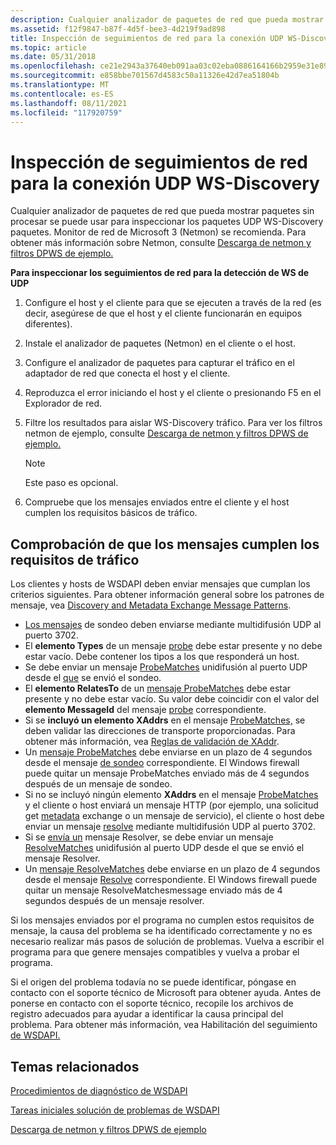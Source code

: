 ```yaml
---
description: Cualquier analizador de paquetes de red que pueda mostrar paquetes sin procesar se puede usar para inspeccionar los paquetes UDP WS-Discovery paquetes. Monitor de red de Microsoft 3 (Netmon) se recomienda. Para obtener más información sobre Netmon, consulte Descarga de netmon y filtros DPWS de ejemplo.
ms.assetid: f12f9847-b87f-4d5f-bee3-4d219f9ad898
title: Inspección de seguimientos de red para la conexión UDP WS-Discovery
ms.topic: article
ms.date: 05/31/2018
ms.openlocfilehash: ce21e2943a37640eb091aa03c02eba0886164166b2959e31e897ee788424cd41
ms.sourcegitcommit: e858bbe701567d4583c50a11326e42d7ea51804b
ms.translationtype: MT
ms.contentlocale: es-ES
ms.lasthandoff: 08/11/2021
ms.locfileid: "117920759"
---
```

# <a name="inspecting-network-traces-for-udp-ws-discovery"></a>Inspección de seguimientos de red para la conexión UDP WS-Discovery

Cualquier analizador de paquetes de red que pueda mostrar paquetes sin procesar se puede usar para inspeccionar los paquetes UDP WS-Discovery paquetes. Monitor de red de Microsoft 3 (Netmon) se recomienda. Para obtener más información sobre Netmon, consulte [Descarga de netmon y filtros DPWS de ejemplo.](downloading-netmon-and-sample-dpws-filters.md)

**Para inspeccionar los seguimientos de red para la detección de WS de UDP**

1.  Configure el host y el cliente para que se ejecuten a través de la red (es decir, asegúrese de que el host y el cliente funcionarán en equipos diferentes).
2.  Instale el analizador de paquetes (Netmon) en el cliente o el host.
3.  Configure el analizador de paquetes para capturar el tráfico en el adaptador de red que conecta el host y el cliente.
4.  Reproduzca el error iniciando el host y el cliente o presionando F5 en el Explorador de red.
5.  Filtre los resultados para aislar WS-Discovery tráfico. Para ver los filtros netmon de ejemplo, consulte [Descarga de netmon y filtros DPWS de ejemplo.](downloading-netmon-and-sample-dpws-filters.md)
    > [!Note]  
    > Este paso es opcional.

     

6.  Compruebe que los mensajes enviados entre el cliente y el host cumplen los requisitos básicos de tráfico.

## <a name="verifying-that-messages-meet-traffic-requirements"></a>Comprobación de que los mensajes cumplen los requisitos de tráfico

Los clientes y hosts de WSDAPI deben enviar mensajes que cumplan los criterios siguientes. Para obtener información general sobre los patrones de mensaje, vea [Discovery and Metadata Exchange Message Patterns](discovery-and-metadata-exchange-message-patterns.md).

-   [Los mensajes](probe-message.md) de sondeo deben enviarse mediante multidifusión UDP al puerto 3702.
-   El **elemento Types** de un mensaje [probe](probe-message.md) debe estar presente y no debe estar vacío. Debe contener los tipos a los que responderá un host.
-   Se debe enviar un mensaje [ProbeMatches](probematches-message.md) unidifusión al puerto UDP desde el [que](probe-message.md) se envió el sondeo.
-   El **elemento RelatesTo** de un [mensaje ProbeMatches](probematches-message.md) debe estar presente y no debe estar vacío. Su valor debe coincidir con el valor del **elemento MessageId** del mensaje [probe](probe-message.md) correspondiente.
-   Si se **incluyó un elemento XAddrs** en el mensaje [ProbeMatches,](probematches-message.md) se deben validar las direcciones de transporte proporcionadas. Para obtener más información, vea [Reglas de validación de XAddr](xaddr-validation-rules.md).
-   Un [mensaje ProbeMatches](probematches-message.md) debe enviarse en un plazo de 4 segundos desde el mensaje [de sondeo](probe-message.md) correspondiente. El Windows firewall puede quitar un mensaje ProbeMatches enviado más de 4 segundos después de un mensaje de sondeo.
-   Si no se incluyó ningún elemento **XAddrs** en el mensaje [ProbeMatches](probematches-message.md) y el cliente o host enviará un mensaje HTTP (por ejemplo, una solicitud get [metadata](get--metadata-exchange--http-request-and-message.md) exchange o un mensaje de servicio), el cliente o host debe enviar un mensaje [resolve](resolve-message.md) mediante multidifusión UDP al puerto 3702.
-   Si se [envía un](resolve-message.md) mensaje Resolver, se debe enviar un mensaje [ResolveMatches](resolvematches-message.md) unidifusión al puerto UDP desde el que se envió el mensaje Resolver.
-   Un [mensaje ResolveMatches](resolvematches-message.md) debe enviarse en un plazo de 4 segundos desde el mensaje [Resolve](resolve-message.md) correspondiente. El Windows firewall puede quitar un mensaje ResolveMatchesmessage enviado más de 4 segundos después de un mensaje resolver.

Si los mensajes enviados por el programa no cumplen estos requisitos de mensaje, la causa del problema se ha identificado correctamente y no es necesario realizar más pasos de solución de problemas. Vuelva a escribir el programa para que genere mensajes compatibles y vuelva a probar el programa.

Si el origen del problema todavía no se puede identificar, póngase en contacto con el soporte técnico de Microsoft para obtener ayuda. Antes de ponerse en contacto con el soporte técnico, recopile los archivos de registro adecuados para ayudar a identificar la causa principal del problema. Para obtener más información, vea Habilitación del seguimiento [de WSDAPI.](enabling-wsdapi-tracing.md)

## <a name="related-topics"></a>Temas relacionados

<dl> <dt>

[Procedimientos de diagnóstico de WSDAPI](wsdapi-diagnostic-procedures.md)
</dt> <dt>

[Tareas iniciales solución de problemas de WSDAPI](getting-started-with-wsdapi-troubleshooting.md)
</dt> <dt>

[Descarga de netmon y filtros DPWS de ejemplo](downloading-netmon-and-sample-dpws-filters.md)
</dt> </dl>

 

 



